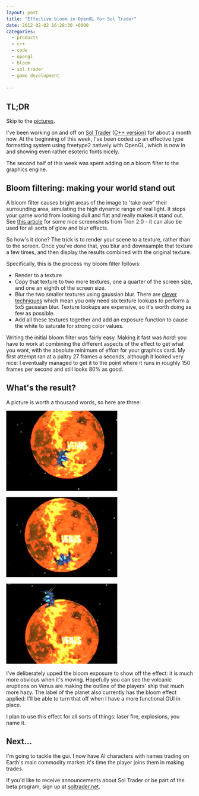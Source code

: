 ```yaml
---
layout: post
title: "Effective bloom in OpenGL for Sol Trader"
date: 2012-02-02 16:28:30 +0000
categories:
  - products
  - c++
  - code
  - opengl
  - bloom
  - sol trader
  - game development

---
```

<div class='notice'>
  <h2>TL;DR</h2>

  <p>Skip to the <a href='#pictures'>pictures</a>.</p>
</div>

I've been working on and off on [Sol Trader](http://soltrader.net) ([C++ version](http://chrismdp.github.com/2012/01/why-i-switched-from-ruby-back-to-c-plus-plus/)) for about a month now. At the beginning of this week, I've been coded up an effective type formatting system using freetype2 natively with OpenGL, which is now in and showing even rather esoteric fonts nicely.

The second half of this week was spent adding on a bloom filter to the graphics engine.

## Bloom filtering: making your world stand out

A bloom filter causes bright areas of the image to 'take over' their surrounding area, simulating the high dynamic range of real light. It stops your game world from looking dull and flat and really makes it stand out. See [this article](http://www.gamasutra.com/view/feature/2107/realtime_glow.php) for some nice screenshots from Tron 2.0 - it can also be used for all sorts of glow and blur effects.

So how's it done? The trick is to render your scene to a texture, rather than to the screen. Once you've done that, you blur and downsample that texture a few times, and then display the results combined with the original texture.

Specifically, this is the process my bloom filter follows:

* Render to a texture
* Copy that texture to two more textures, one a quarter of the screen size, and one an eighth of the screen size.
* Blur the two smaller textures using gaussian blur. There are [clever techniques](http://prideout.net/archive/bloom/) which mean you only need six texture lookups to perform a 5x5 gaussian blur. Texture lookups are expensive, so it's worth doing as few as possible.
* Add all these textures together and add an exposure function to cause the white to saturate for strong color values.

Writing the initial bloom filter was fairly easy. Making it fast was *hard:* you have to work at combining the different aspects of the effect to get what you want, with the absolute minimum of effort for your graphics card. My first attempt ran at a paltry 27 frames a seconds, although it looked very nice: I eventually managed to get it to the point where it runs in roughly 150 frames per second and still looks 80% as good.

<div name="pictures">
  <h2>What's the result?</h2>
</div>

A picture is worth a thousand words, so here are three:

![bloom-1](files/sol-trader-bloom-1.png)

![bloom-2](files/sol-trader-bloom-2.png)

![bloom-3](files/sol-trader-bloom-3.png)

I've deliberately upped the bloom exposure to show off the effect: it is much more obvious when it's moving. Hopefully you can see the volcanic eruptions on Venus are making the outline of the players' ship that much more hazy. The label of the planet also currently has the bloom effect applied: I'll be able to turn that off when I have a more functional GUI in place.

I plan to use this effect for all sorts of things: laser fire, explosions, you name it.

## Next...

I'm going to tackle the gui. I now have AI characters with names trading on Earth's main commodity market: it's time the player joins them in making trades.

<div class='notice'>
  If you'd like to receive announcements about Sol Trader or be part of the beta program, sign up at <a href='http://soltrader.net'>soltrader.net</a>.
</div>

